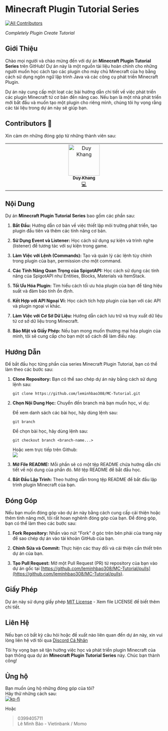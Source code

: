 # Minecraft Plugin Tutorial Series
<!-- ALL-CONTRIBUTORS-BADGE:START - Do not remove or modify this section -->
[![All Contributors](https://img.shields.io/badge/all_contributors-1-orange.svg?style=flat-square)](#contributors-)
<!-- ALL-CONTRIBUTORS-BADGE:END -->

*Completely Plugin Create Tutorial*

## Giới Thiệu

Chào mọi người và chào mừng đến với dự án **Minecraft Plugin Tutorial Series** trên GitHub! Dự án này là một nguồn tài liệu hoàn chỉnh cho những người muốn học cách tạo các plugin cho máy chủ Minecraft của họ bằng cách sử dụng ngôn ngữ lập trình Java và các công cụ phát triển Minecraft Plugin.

Dự án này cung cấp một loạt các bài hướng dẫn chi tiết về việc phát triển các plugin Minecraft từ cơ bản đến nâng cao. Nếu bạn là một nhà phát triển mới bắt đầu và muốn tạo một plugin cho riêng mình, chúng tôi hy vọng rằng các tài liệu trong dự án này sẽ giúp bạn.

## Contributors 🌟

Xin cảm ơn những đóng góp từ những thành viên sau:
<!-- ALL-CONTRIBUTORS-LIST:START - Do not remove or modify this section -->
<!-- prettier-ignore-start -->
<!-- markdownlint-disable -->
<table>
  <tbody>
    <tr>
      <td align="center" valign="top" width="14.28%"><a href="https://github.com/HiImSunny"><img src="https://avatars.githubusercontent.com/u/48017917?v=4?s=100" width="100px;" alt="Duy Khang"/><br /><sub><b>Duy Khang</b></sub></a><br /><a href="https://github.com/leminhbao308/MC-Tutorial/issues?q=assignee%3AHiImSunny" title="Code">💻</a></td>
    </tr>
  </tbody>
</table>

<!-- markdownlint-restore -->
<!-- prettier-ignore-end -->

<!-- ALL-CONTRIBUTORS-LIST:END -->

<!-- ALL-CONTRIBUTORS-LIST:START - Do not remove or modify this section -->
<!-- prettier-ignore-start -->
<!-- markdownlint-disable -->

<!-- markdownlint-restore -->
<!-- prettier-ignore-end -->

<!-- ALL-CONTRIBUTORS-LIST:END -->

## Nội Dung

Dự án **Minecraft Plugin Tutorial Series** bao gồm các phần sau:

1. **Bắt Đầu:** Hướng dẫn cơ bản về việc thiết lập môi trường phát triển, tạo plugin đầu tiên và thêm các tính năng cơ bản.

2. **Sử Dụng Event và Listener:** Học cách sử dụng sự kiện và trình nghe (listener) để tương tác với sự kiện trong game.

3. **Làm Việc với Lệnh (Commands):** Tạo và quản lý các lệnh tùy chỉnh trong plugin của bạn, permission cho một command.

4. **Các Tính Năng Quan Trọng của SpigotAPI:** Học cách sử dụng các tính năng của SpigotAPI như Entities, Blocks, Materials và ItemStack.

5. **Tối Ưu Hóa Plugin:** Tìm hiểu cách tối ưu hóa plugin của bạn để tăng hiệu suất và đảm bảo tính ổn định.

6. **Kết Hợp với API Ngoại Vi:** Học cách tích hợp plugin của bạn với các API và plugin ngoại vi khác.

7. **Làm Việc với Cơ Sở Dữ Liệu:** Hướng dẫn cách lưu trữ và truy xuất dữ liệu từ cơ sở dữ liệu trong Minecraft.

8. **Bảo Mật và Giấy Phép:** Nếu bạn mong muốn thương mại hóa plugin của mình, tôi sẽ cung cấp cho bạn một số cách để làm điều này.

## Hướng Dẫn

Để bắt đầu học từng phần của series Minecraft Plugin Tutorial, bạn có thể làm theo các bước sau:

1. **Clone Repository:** Bạn có thể sao chép dự án này bằng cách sử dụng lệnh sau:

   ```shell
   git clone https://github.com/leminhbao308/MC-Tutorial.git
   ```

2. **Chọn Nội Dung Học:** Chuyển đến branch mà bạn muốn học, ví dụ:

   Để xem danh sách các bài học, hãy dùng lệnh sau:
   ```shell
   git branch
   ```
   Để chọn bài học, hãy dùng lệnh sau:
   ```shell
   git checkout branch <branch-name...>
   ```
   Hoặc xem trực tiếp trên Github: <br>
   <img src="https://i.imgur.com/DWSu7f0.png">

4. **Mở File README:** Mỗi phần sẽ có một tệp README chứa hướng dẫn chi tiết về nội dung của phần đó. Mở tệp README để bắt đầu học.

5. **Bắt Đầu Lập Trình:** Theo hướng dẫn trong tệp README để bắt đầu lập trình plugin Minecraft của bạn.

## Đóng Góp

Nếu bạn muốn đóng góp vào dự án này bằng cách cung cấp cải thiện hoặc thêm tính năng mới, tôi rất hoan nghênh đóng góp của bạn. Để đóng góp, bạn có thể làm theo các bước sau:

1. **Fork Repository:** Nhấn vào nút "Fork" ở góc trên bên phải của trang này để sao chép dự án vào tài khoản GitHub của bạn.

2. **Chỉnh Sửa và Commit:** Thực hiện các thay đổi và cải thiện cần thiết trên dự án của bạn.

3. **Tạo Pull Request:** Mở một Pull Request (PR) từ repository của bạn vào dự án gốc tại [https://github.com/leminhbao308/MC-Tutorial/pulls](https://github.com/leminhbao308/MC-Tutorial/pulls).

## Giấy Phép

Dự án này sử dụng giấy phép [MIT License](LICENSE) - Xem file LICENSE để biết thêm chi tiết.

## Liên Hệ

Nếu bạn có bất kỳ câu hỏi hoặc đề xuất nào liên quan đến dự án này, xin vui lòng liên hệ với tôi qua [Discord Cá Nhân](https://discord.com/users/873024375685775361)

Tôi hy vọng bạn sẽ tận hưởng việc học và phát triển plugin Minecraft của bạn thông qua dự án **Minecraft Plugin Tutorial Series** này. Chúc bạn thành công!


## Ủng hộ

Bạn muốn ủng hộ những đóng góp của tôi? <br>
Hãy thử những cách sau: <br>
[![ko-fi](https://ko-fi.com/img/githubbutton_sm.svg)](https://ko-fi.com/O4O0PBHBO)

Hoặc

> 0399405711 <br>
> Lê Minh Bảo - Vietinbank / Momo
